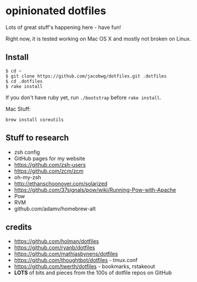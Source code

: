 # opinionated dotfiles

Lots of great stuff's happening here - have fun!

Right now, it is tested working on Mac OS X and mostly not broken on Linux.

## Install

```
$ cd ~
$ git clone https://github.com/jacobwg/dotfiles.git .dotfiles
$ cd .dotfiles
$ rake install
```

If you don't have ruby yet, run `./bootstrap` before `rake install`.

Mac Stuff:

`brew install coreutils`

## Stuff to research

* zsh config
* GitHub pages for my website
* https://github.com/zsh-users
* https://github.com/zcm/zcm
* oh-my-zsh
* http://ethanschoonover.com/solarized
* https://github.com/37signals/pow/wiki/Running-Pow-with-Apache
* Pow
* RVM
* github.com/adamv/homebrew-alt

## credits

* https://github.com/holman/dotfiles
* https://github.com/ryanb/dotfiles
* https://github.com/mathiasbynens/dotfiles
* https://github.com/thoughtbot/dotfiles - tmux.conf
* https://github.com/twerth/dotfiles - bookmarks, rstakeout
* **LOTS** of bits and pieces from the 100s of dotfile repos on GitHub